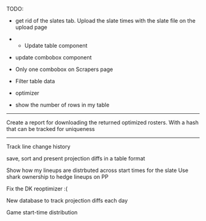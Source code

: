 TODO:


 - get rid of the slates tab. Upload the slate times with the slate file on the upload page

* - Update table component
- update combobox component
- Only one combobox on Scrapers page
- Filter table data

- optimizer

 - show the number of rows in my table

 -----

 Create a report for downloading the returned optimized rosters. With a hash that can be tracked for uniqueness

 
 -----
 Track line change history

save, sort and present projection diffs in a table format

 Show how my lineups are distrbuted across start times for the slate
 Use shark ownership to hedge lineups on PP

 Fix the DK reoptimizer :(

  New database to track projection diffs each day

  Game start-time distribution

